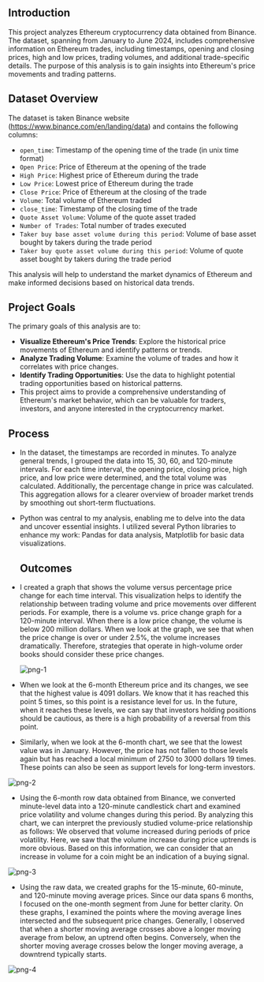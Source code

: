 ## Introduction

This project analyzes Ethereum cryptocurrency data obtained from Binance. The dataset, spanning from January to June 2024, includes comprehensive information on Ethereum trades, including timestamps, opening and closing prices, high and low prices, trading volumes, and additional trade-specific details. The purpose of this analysis is to gain insights into Ethereum's price movements and trading patterns.

## Dataset Overview

The dataset is taken Binance website (https://www.binance.com/en/landing/data) and contains the following columns:

- `open_time`: Timestamp of the opening time of the trade (in unix time format)
- `Open Price`: Price of Ethereum at the opening of the trade
- `High Price`: Highest price of Ethereum during the trade
- `Low Price`: Lowest price of Ethereum during the trade
- `Close Price`: Price of Ethereum at the closing of the trade
- `Volume`: Total volume of Ethereum traded
- `close_time`: Timestamp of the closing time of the trade
- `Quote Asset Volume`: Volume of the quote asset traded
- `Number of Trades`: Total number of trades executed
- `Taker buy base asset volume during this period`: Volume of base asset bought by takers during the trade period
- `Taker buy quote asset volume during this period`: Volume of quote asset bought by takers during the trade period

This analysis will help to understand the market dynamics of Ethereum and make informed decisions based on historical data trends.

## Project Goals

The primary goals of this analysis are to:

- **Visualize Ethereum's Price Trends**: Explore the historical price movements of Ethereum and identify patterns or trends.
- **Analyze Trading Volume**: Examine the volume of trades and how it correlates with price changes.
- **Identify Trading Opportunities**: Use the data to highlight potential trading opportunities based on historical patterns.
- This project aims to provide a comprehensive understanding of Ethereum's market behavior, which can be valuable for traders, investors, and anyone interested in the cryptocurrency market.

## Process

- In the dataset, the timestamps are recorded in minutes. To analyze general trends, I grouped the data into 15, 30, 60, and 120-minute intervals. For each time interval, the opening price, closing price, high price, and low price were determined, and the total volume was calculated. Additionally, the percentage change in price was calculated. This aggregation allows for a clearer overview of broader market trends by smoothing out short-term fluctuations.
- Python was central to my analysis, enabling me to delve into the data and uncover essential insights. I utilized several Python libraries to enhance my work: Pandas for data analysis, Matplotlib for basic data visualizations.

  ## Outcomes

- I created a graph that shows the volume versus percentage price change for each time interval. This visualization helps to identify the relationship between trading volume and price movements over different periods. For example, there is a volume vs. price change graph for a 120-minute interval. When there is a low price change, the volume is below 200 million dollars. When we look at the graph, we see that when the price change is over or under 2.5%, the volume increases dramatically. Therefore, strategies that operate in high-volume order books should consider these price changes.
  
  ![png-1](https://github.com/user-attachments/assets/ee1efa89-e5d8-4cdf-a05e-acbf6f17ad63)

- When we look at the 6-month Ethereum price and its changes, we see that the highest value is 4091 dollars. We know that it has reached this point 5 times, so this point is a resistance level for us. In the future, when it reaches these levels, we can say that investors holding positions should be cautious, as there is a high probability of a reversal from this point.
- Similarly, when we look at the 6-month chart, we see that the lowest value was in January. However, the price has not fallen to those levels again but has reached a local minimum of 2750 to 3000 dollars 19 times. These points can also be seen as support levels for long-term investors.
  
![png-2](https://github.com/user-attachments/assets/6763227f-ff6f-4757-9cc4-5df229198f8f)

- Using the 6-month row data obtained from Binance, we converted minute-level data into a 120-minute candlestick chart and examined price volatility and volume changes during this period. By analyzing this chart, we can interpret the previously studied volume-price relationship as follows: We observed that volume increased during periods of price volatility. Here, we saw that the volume increase during price uptrends is more obvious. Based on this information, we can consider that an increase in volume for a coin might be an indication of a buying signal.

![png-3](https://github.com/user-attachments/assets/49cd2828-09c7-4b5f-b87a-41d33caac74a)

- Using the raw data, we created graphs for the 15-minute, 60-minute, and 120-minute moving average prices. Since our data spans 6 months, I focused on the one-month segment from June for better clarity. On these graphs, I examined the points where the moving average lines intersected and the subsequent price changes. Generally, I observed that when a shorter moving average crosses above a longer moving average from below, an uptrend often begins. Conversely, when the shorter moving average crosses below the longer moving average, a downtrend typically starts.
  
![png-4](https://github.com/user-attachments/assets/79423e59-9330-480c-b231-3e5f3df6085a)
